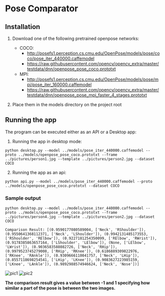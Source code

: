 # Pose Comparator

## Installation

1. Download one of the following pretrained openpose networks:
    - COCO:
        - http://posefs1.perception.cs.cmu.edu/OpenPose/models/pose/coco/pose_iter_440000.caffemodel
        - https://raw.githubusercontent.com/opencv/opencv_extra/master/testdata/dnn/openpose_pose_coco.prototxt
    - MPI:
        - http://posefs1.perception.cs.cmu.edu/OpenPose/models/pose/mpi/pose_iter_160000.caffemodel
        - https://raw.githubusercontent.com/opencv/opencv_extra/master/testdata/dnn/openpose_pose_mpi_faster_4_stages.prototxt

2. Place them in the models directory on the project root

## Running the app

The program can be executed either as an API or a Desktop app:

1. Running the app in desktop mode:

```
python desktop.py --model ../models/pose_iter_440000.caffemodel --proto ../models/openpose_pose_coco.prototxt --frame ../pictures/person1.jpg --template ../pictures/person2.jpg --dataset COCO
```

2. Running the app as an api:

```
python api.py --model ../models/pose_iter_440000.caffemodel --proto ../models/openpose_pose_coco.prototxt --dataset COCO
```

### Sample output

```
python desktop.py --model ../models/pose_iter_440000.caffemodel --proto ../models/openpose_pose_coco.prototxt --frame ../pictures/person4.jpg --template ../pictures/person2.jpg --dataset COCO
   
Comparison Result: [(0.9590177080589004, ['Neck', 'RShoulder']), (0.9550641368112371, ['Neck', 'LShoulder']), (0.9942131485173553, ['RShoulder', 'RElbow']), (0.9227181254350099, ['RElbow', 'RWrist']), (0.9178385863657164, ['LShoulder', 'LElbow']), (None, ['LElbow', 'LWrist']), (0.9036583588082726, ['Neck', 'RHip']), (0.9979523745279008, ['RHip', 'RKnee']), (0.6186889309822976, ['RKnee', 'RAnkle']), (0.9309666110041757, ['Neck', 'LHip']), (0.8557118698254541, ['LHip', 'LKnee']), (0.9083627223985159, ['LKnee', 'LAnkle']), (0.9892988574946624, ['Neck', 'Nose'])]
```

![pic1](https://github.com/fjunqueira/pose-comparator/blob/master/samples/pic1.gif)
![pic2](https://github.com/fjunqueira/pose-comparator/blob/master/samples/pic2.gif)

**The comparison result gives a value between -1 and 1 specifying how similar a part of the pose is between the two images.**